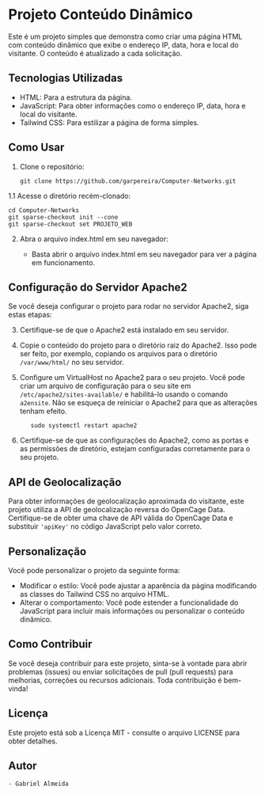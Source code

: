 # Projeto Conteúdo Dinâmico

Este é um projeto simples que demonstra como criar uma página HTML com conteúdo dinâmico que exibe o endereço IP, data, hora e local do visitante. O conteúdo é atualizado a cada solicitação.

## Tecnologias Utilizadas

- HTML: Para a estrutura da página.
- JavaScript: Para obter informações como o endereço IP, data, hora e local do visitante.
- Tailwind CSS: Para estilizar a página de forma simples.

## Como Usar

1. Clone o repositório:

   ```shell
   git clone https://github.com/garpereira/Computer-Networks.git
   ```
1.1 Acesse o diretório recém-clonado:

   ```shell
   cd Computer-Networks
   git sparse-checkout init --cone
   git sparse-checkout set PROJETO_WEB
   ```
2. Abra o arquivo index.html em seu navegador:

    - Basta abrir o arquivo index.html em seu navegador para ver a página em funcionamento.

## Configuração do Servidor Apache2

Se você deseja configurar o projeto para rodar no servidor Apache2, siga estas etapas:

3. Certifique-se de que o Apache2 está instalado em seu servidor.

4. Copie o conteúdo do projeto para o diretório raiz do Apache2. Isso pode ser feito, por exemplo, copiando os arquivos para o diretório `/var/www/html/` no seu servidor.

5. Configure um VirtualHost no Apache2 para o seu projeto. Você pode criar um arquivo de configuração para o seu site em `/etc/apache2/sites-available/` e habilitá-lo usando o comando `a2ensite`. Não se esqueça de reiniciar o Apache2 para que as alterações tenham efeito.
   ```shell
      sudo systemctl restart apache2
   ```

7. Certifique-se de que as configurações do Apache2, como as portas e as permissões de diretório, estejam configuradas corretamente para o seu projeto.

## API de Geolocalização

Para obter informações de geolocalização aproximada do visitante, este projeto utiliza a API de geolocalização reversa do OpenCage Data. Certifique-se de obter uma chave de API válida do OpenCage Data e substituir `'apiKey'` no código JavaScript pelo valor correto.

## Personalização

Você pode personalizar o projeto da seguinte forma:

   - Modificar o estilo: Você pode ajustar a aparência da página modificando as classes do Tailwind CSS no arquivo HTML.
   - Alterar o comportamento: Você pode estender a funcionalidade do JavaScript para incluir mais informações ou personalizar o conteúdo dinâmico.

## Como Contribuir

Se você deseja contribuir para este projeto, sinta-se à vontade para abrir problemas (issues) ou enviar solicitações de pull (pull requests) para melhorias, correções ou recursos adicionais. Toda contribuição é bem-vinda!

## Licença

Este projeto está sob a Licença MIT - consulte o arquivo LICENSE para obter detalhes.

## Autor
    - Gabriel Almeida
